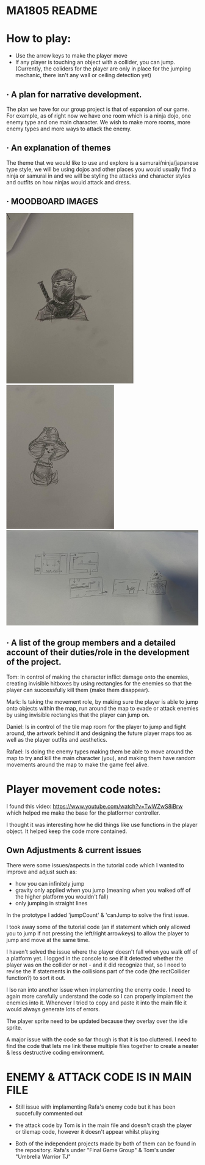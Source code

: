 # MA1805 README #

# How to play:
- Use the arrow keys to make the player move
- If any player is touching an object with a collider, you can jump.
    (Currently, the coliders for the player are only in place for the jumping mechanic, there isn't any wall or ceiling detection yet)




## ·         A plan for narrative development.

The plan we have for our group project is that of expansion of our game. For example, as of right now we have one room which is a ninja dojo, one enemy type and one main character. We wish to make more rooms, more enemy types and more ways to attack the enemy.

## ·         An explanation of themes 

The theme that we would like to use and explore is a samurai/ninja/japanese type style, we will be using dojos and other places you would usually find a ninja or samurai in and we will be styling the attacks and character styles and outfits on how ninjas would attack and dress. 

## ·         MOODBOARD IMAGES
![](ninja.jpg)
![](mushroom.jpg)
![](levels.jpg)

##  ·         A list of the group members and a detailed account of their duties/role in the development of the project.

Tom:
 In control of making the character inflict damage onto the enemies, creating invisible hitboxes by using rectangles for the enemies so that the player can successfully kill them (make them disappear).

Mark:
 Is taking the movement role, by making sure the player is able to jump onto objects within the map, run around the map to evade or attack enemies by using invisible rectangles that the player can jump on.

Daniel:
 Is in control of the tile map room for the player to jump and fight around, the artwork behind it and designing the future player maps too as well as the player outfits and aesthetics.

Rafael:
 Is doing the enemy types making them be able to move around the map to try and kill the main character (you), and making them have random movements around the map to make the game feel alive.


# Player movement code notes:

I found this video: https://www.youtube.com/watch?v=TwWZwS8iBrw which helped me make the base for the platformer controller. 

I thought it was interesting how he did things like use functions in the player object. It helped keep the code more contained.

## Own Adjustments & current issues
There were some issues/aspects in the tutorial code which I wanted to improve and adjust such as:
- how you can infinitely jump 
- gravity only applied when you jump (meaning when you walked off of the higher platform you wouldn't fall)
- only jumping in straight lines

In the prototype I added 'jumpCount' & 'canJump to solve the first issue.

I took away some of the tutorial code (an if statement which only allowed you to jump if not pressing the left/right arrowkeys) to allow the player to jump and move at the same time.

I haven't solved the issue where the player doesn't fall when you walk off of a platform yet. I logged in the console to see if it detected whether the player was on the collider or not - and it did recognize that, so  I need to revise the if statements in the collisions part of the code (the rectCollider function?) to sort it out.

I lso ran into another issue when implamenting the enemy code. I need to again more carefully understand the code so I can properly implament the enemies into it. Whenever I tried to copy and paste it into the main file it would always generate lots of errors.

The player sprite need to be updated because they overlay over the idle sprite.

A major issue with the code so far though is that it is too cluttered. I need to find the code that lets me link these multiple files together to create a neater & less destructive coding environment.

 # ENEMY & ATTACK CODE IS IN MAIN FILE
- Still issue with implamenting Rafa's enemy code but it has been succefully commented out
- the attack code by Tom is in the main file and doesn't crash the player or tilemap code, however it doesn't appear whilst playing

- Both of the independent projects made by both of them can be found in the repository. Rafa's under "Final Game Group" & Tom's under "Umbrella Warrior TJ"
